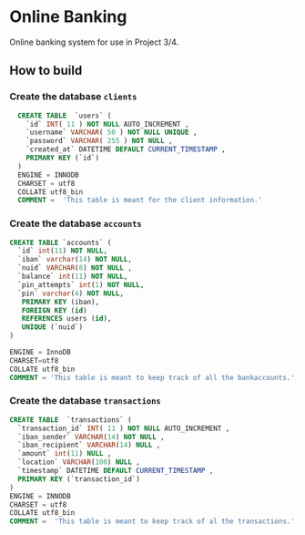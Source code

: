# Online Banking
Online banking system for use in Project 3/4.

## How to build

### Create the database `clients`
```sql
  CREATE TABLE  `users` (
    `id` INT( 11 ) NOT NULL AUTO_INCREMENT ,
    `username` VARCHAR( 50 ) NOT NULL UNIQUE ,
    `password` VARCHAR( 255 ) NOT NULL ,
    `created_at` DATETIME DEFAULT CURRENT_TIMESTAMP ,
    PRIMARY KEY (`id`)
  )
  ENGINE = INNODB
  CHARSET = utf8
  COLLATE utf8_bin
  COMMENT =  'This table is meant for the client information.'
```

### Create the database `accounts`
```sql
CREATE TABLE `accounts` (
  `id` int(11) NOT NULL,
  `iban` varchar(14) NOT NULL,
  `nuid` VARCHAR(8) NOT NULL ,
  `balance` int(11) NOT NULL,
  `pin_attempts` int(1) NOT NULL,
  `pin` varchar(4) NOT NULL,
   PRIMARY KEY (iban),
   FOREIGN KEY (id)
   REFERENCES users (id),
   UNIQUE (`nuid`)
)

ENGINE = InnoDB
CHARSET=utf8
COLLATE utf8_bin
COMMENT = 'This table is meant to keep track of all the bankaccounts.';
```

### Create the database `transactions`
```sql
CREATE TABLE  `transactions` (
  `transaction_id` INT( 11 ) NOT NULL AUTO_INCREMENT ,
  `iban_sender` VARCHAR(14) NOT NULL ,
  `iban_recipient` VARCHAR(14) NULL ,
  `amount` int(11) NULL ,
  `location` VARCHAR(100) NULL ,
  `timestamp` DATETIME DEFAULT CURRENT_TIMESTAMP ,
  PRIMARY KEY (`transaction_id`)
)
ENGINE = INNODB
CHARSET = utf8
COLLATE utf8_bin
COMMENT =  'This table is meant to keep track of al the transactions.'
```
